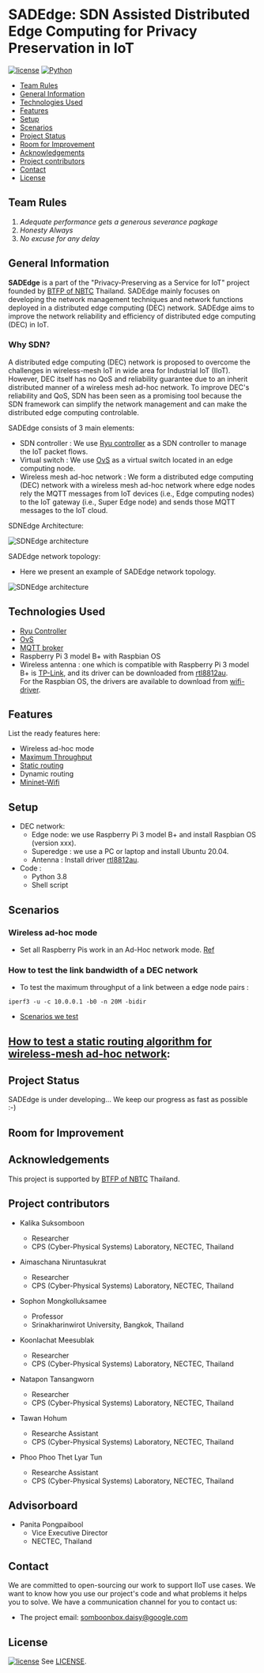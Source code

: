 
# SADEdge: SDN Assisted Distributed Edge Computing for Privacy Preservation in IoT 
[![license](https://img.shields.io/github/license/dec0dOS/amazing-github-template.svg?style=flat-square)](LICENSE) [![Python](https://img.shields.io/pypi/pyversions/Django?style=flat-square)](Python)


* [Team Rules](#team-rules)
* [General Information](#general-information)
* [Technologies Used](#technologies-used)
* [Features](#Features)
* [Setup](#setup)
* [Scenarios](#scenarios)
* [Project Status](#project-status)
* [Room for Improvement](#room-for-improvement)
* [Acknowledgements](#acknowledgements)
* [Project contributors](#Project-contributors)
* [Contact](#contact)
* [License](#license) 

## Team Rules
1. *Adequate performance gets a generous severance pagkage* <br />
2. *Honesty Always*
3. *No excuse for any delay* 

## General Information
**SADEdge** is a part of the "Privacy-Preserving as a Service for IoT" project founded by [BTFP of NBTC](https://btfp.nbtc.go.th/) Thailand. SADEdge mainly focuses on developing the network management techniques and network functions deployed in a distributed edge computing (DEC) network. SADEdge aims to improve the network reliability and efficiency of distributed edge computing (DEC) in IoT. 

### Why SDN?

A distributed edge computing (DEC) network is proposed to overcome the challenges in wireless-mesh IoT in wide area for Industrial IoT (IIoT). 
However, DEC itself has no QoS and reliability guarantee due to an inherit distributed manner of a wireless mesh ad-hoc network. 
To improve DEC's reliability and QoS, SDN has been seen as a promising tool because the SDN framework can simplify the network management and can make the distributed edge computing controlable. <br />

SADEdge consists of 3 main elements: <br />
* SDN controller : We use [Ryu controller](https://github.com/faucetsdn/ryu) as a SDN controller to manage the IoT packet flows. <br />
* Virtual switch : We use [OvS](https://www.openvswitch.org/) as a virtual switch located in an edge computing node. <br />
* Wireless mesh ad-hoc network : We form a distributed edge computing (DEC) network with a wireless mesh ad-hoc network where edge nodes rely the MQTT messages from IoT devices (i.e., Edge computing nodes) to the IoT gateway (i.e., Super Edge node) and sends those MQTT messages to the IoT cloud. <br />

SDNEdge Architecture: <br />


![SDNEdge architecture](./PlanB/Figure_Readme/SADEdge-Architecture.png) 

SADEdge network topology: <br />
* Here we present an example of SADEdge network topology. <br />

![SDNEdge architecture](./PlanB/Figure_Readme/SADEdge-Topology.png) 



## Technologies Used
- [Ryu Controller](https://ryu-sdn.org/) 
- [OvS](https://www.openvswitch.org/download/)
- [MQTT broker](https://www.hivemq.com/blog/mqtt-toolbox-mqttbox/)
- Raspberry Pi 3 model B+ with Raspbian OS
- Wireless antenna : one which is compatible with Raspberry Pi 3 model B+ is [TP-Link](https://www.tp-link.com/th/home-networking/adapter/archer-t2u-plus/), and its driver can be downloaded from [rtl8812au](https://github.com/aircrack-ng/rtl8812au).  
For the Raspbian OS, the drivers are available to download from [wifi-driver](http://downloads.fars-robotics.net/wifi-drivers/).


## Features 
List the ready features here:
- Wireless ad-hoc mode
- [Maximum Throughput](https://github.com/TNatapon/Privacy_SDN_Edge_IoT/tree/main/PlanB) 
- [Static routing](https://github.com/TNatapon/Privacy_SDN_Edge_IoT/tree/main/flowrules)
- Dynamic routing
- [Mininet-Wifi](https://github.com/TNatapon/Privacy_SDN_Edge_IoT/tree/main/Testing%20on%20Mininet-wifi)

## Setup
* DEC network: 
    * Edge node: we use Raspberry Pi 3 model B+ and install Raspbian OS (version xxx).
    * Superedge : we use a PC or laptop and install Ubuntu 20.04.
    * Antenna : Install driver [rtl8812au](https://github.com/aircrack-ng/rtl8812au).
* Code : 
    * Python 3.8 
    * Shell script 

## Scenarios
### Wireless ad-hoc mode
 - Set all Raspberry Pis work in an Ad-Hoc network mode. [Ref](https://classes.engineering.wustl.edu/ese205/core/index.php?title=Ad-Hoc_Network_%2B_Raspberry_Pi)<br />

### How to test the link bandwidth of a DEC network
- To test the maximum throughput of a link between a edge node pairs :

`iperf3 -u -c 10.0.0.1 -b0 -n 20M -bidir`
- [Scenarios we test]()

## [How to test a static routing algorithm for wireless-mesh ad-hoc network](https://github.com/TNatapon/Privacy_SDN_Edge_IoT/tree/main/flowrules): <br />



## Project Status
SADEdge is under developing...
We keep our progress as fast as possible :-)

## Room for Improvement


## Acknowledgements
This project is supported by [BTFP of NBTC](https://btfp.nbtc.go.th/) Thailand. 

## Project contributors
* Kalika Suksomboon <br />
   * Researcher <br />
   * CPS (Cyber-Physical Systems) Laboratory, NECTEC, Thailand <br />

* Aimaschana Niruntasukrat <br />
   * Researcher <br />
   * CPS (Cyber-Physical Systems) Laboratory, NECTEC, Thailand <br />

* Sophon Mongkolluksamee <br />
   * Professor <br />
   * Srinakharinwirot University, Bangkok, Thailand <br />

* Koonlachat Meesublak <br />
   * Researcher <br />
   * CPS (Cyber-Physical Systems) Laboratory, NECTEC, Thailand <br />

* Natapon Tansangworn <br />
   * Researcher <br />
   * CPS (Cyber-Physical Systems) Laboratory, NECTEC, Thailand <br />

* Tawan Hohum <br />
   * Researche Assistant <br />
   * CPS (Cyber-Physical Systems) Laboratory, NECTEC, Thailand <br />

* Phoo Phoo Thet Lyar Tun <br />
   * Researche Assistant <br />
   * CPS (Cyber-Physical Systems) Laboratory, NECTEC, Thailand <br />
   
## Advisorboard 
* Panita Pongpaibool <br />
   * Vice Executive Director <br />
   * NECTEC, Thailand

## Contact
We are committed to open-sourcing our work to support IIoT use cases. We want to know how you use our project's code and what problems it helps you to solve. 
We have a communication channel for you to contact us:
 * The project email: somboonbox.daisy@google.com
  
## License 
[![license](https://img.shields.io/github/license/dec0dOS/amazing-github-template.svg?style=flat-square)](LICENSE) 
See [LICENSE](https://github.com/google/fully-homomorphic-encryption/blob/main/LICENSE).
